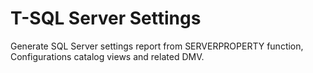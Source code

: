 # T-SQL Server Settings
Generate SQL Server settings report from SERVERPROPERTY function, Configurations catalog views and related DMV.
